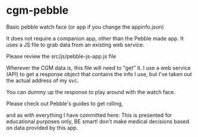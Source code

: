 cgm-pebble
==========

Basic pebble watch face (or app if you change the appinfo.json)

It does not require a companion app, other than the Pebble made app. It uses a JS file to grab data from an existing web service.

Please review the src/js/pebble-js-app.js file

Wherever the CGM data is, this file will need to "get" it. I use a web service (API) to get a response object that contains the info I use, but I've taken out the actual address of my svc.

You can dummy up the response to play around with the watch face.

Please check out Pebble's guides to get rolling,

and as with everything I have committed here: This is presented for educational purposes only, BE smart! don't make medical decisions based on data provided by this app.
